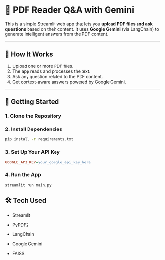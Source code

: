 # 📄 PDF Reader Q&A with Gemini

This is a simple Streamlit web app that lets you **upload PDF files and ask questions** based on their content. It uses **Google Gemini** (via LangChain) to generate intelligent answers from the PDF content.

---

## 🔧 How It Works

1. Upload one or more PDF files.
2. The app reads and processes the text.
3. Ask any question related to the PDF content.
4. Get context-aware answers powered by Google Gemini.

---

## 🚀 Getting Started

### 1. Clone the Repository

### 2. Install Dependencies
```bash
pip install -r requirements.txt
```
### 3. Set Up Your API Key
```ini
GOOGLE_API_KEY=your_google_api_key_here
```
### 4. Run the App
```terminal
streamlit run main.py
```

## 🛠 Tech Used

- Streamlit

- PyPDF2

- LangChain

- Google Gemini

- FAISS
